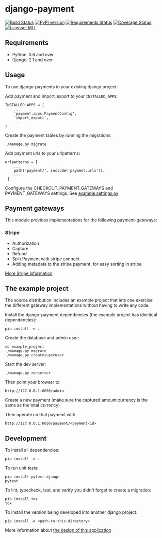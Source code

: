 # django-payment

[![Build Status](https://travis-ci.org/skioo/django-payment.svg?branch=master)](https://travis-ci.org/skioo/django-payment)
[![PyPI version](https://badge.fury.io/py/django-payment.svg)](https://badge.fury.io/py/django-payment)
[![Requirements Status](https://requires.io/github/skioo/django-payment/requirements.svg?branch=master)](https://requires.io/github/skioo/django-payment/requirements/?branch=master)
[![Coverage Status](https://coveralls.io/repos/github/skioo/django-payment/badge.svg?branch=master)](https://coveralls.io/github/skioo/django-payment?branch=master)
[![License: MIT](https://img.shields.io/badge/License-MIT-blue.svg)](https://opensource.org/licenses/MIT)


## Requirements
* Python: 3.6 and over
* Django: 2.1 and over


## Usage
To use django-payments in your existing django project:

Add payment and import_export to your `INSTALLED_APPS`:

    INSTALLED_APPS = (
        ...
        'payment.apps.PaymentConfig',
        'import_export',
        ...
    )


Create the payment tables by running the migrations: 

    ./manage.py migrate


Add payment urls to your urlpatterns: 

    urlpatterns = [
        ...
        path('payment/', include('payment.urls')),
        ...
     ]


Configure the CHECKOUT_PAYMENT_GATEWAYS and PAYMENT_GATEWAYS settings. See [example settings.py](example_project/settings.py)


## Payment gateways
This module provides implementations for the following payment-gateways:

### Stripe 
- Authorization
- Capture
- Refund
- Split Payment with stripe connect
- Adding metadata to the stripe payment, for easy sorting in stripe

[More Stripe information](docs/stripe.md)


## The example project
The source distribution includes an example project that lets one exercise 
the different gateway implementations without having to write any code.

Install the django-payment dependencies (the example project has identical dependencies):

    pip install -e . 
    
 Create the database and admin user:

    cd example_project
    ./manage.py migrate
    ./manage.py createsuperuser
    
 Start the dev server:
 
    ./manage.py runserver

Then point your browser to:

    http://127.0.0.1:8000/admin
    
Create a new payment (make sure the captured amount currency is the same as the total currency)

Then operate on that payment with:

    http://127.0.0.1:8000/payment/<payment-id>

## Development

To install all dependencies:

    pip install -e .
    
To run unit tests:

    pip install pytest-django
    pytest

To lint, typecheck, test, and verify you didn't forget to create a migration:

    pip install tox
    tox

To install the version being developed into another django project:

    pip install -e <path-to-this-directory>


More information about [the design of this application](docs/design.md)
